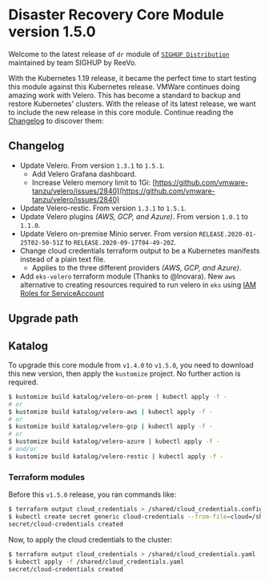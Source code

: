 # Disaster Recovery Core Module version 1.5.0

Welcome to the latest release of `dr` module of [`SIGHUP
Distribution`](https://github.com/sighupio/distribution) maintained by team SIGHUP by ReeVo.

With the Kubernetes 1.19 release, it became the perfect time to start testing this module against this Kubernetes
release. VMWare continues doing amazing work with Velero. This has become a standard to backup and restore
Kubernetes' clusters. With the release of its latest release, we want to include the new release in this core module.
Continue reading the [Changelog](#changelog) to discover them:

## Changelog

- Update Velero. From version `1.3.1` to `1.5.1`.
  - Add Velero Grafana dashboard.
  - Increase Velero memory limit to 1Gi: [https://github.com/vmware-tanzu/velero/issues/2840](https://github.com/vmware-tanzu/velero/issues/2840)
- Update Velero-restic. From version `1.3.1` to `1.5.1`.
- Update Velero plugins *(AWS, GCP, and Azure)*. From version `1.0.1` to `1.1.0`.
- Update Velero on-premise Minio server. From version `RELEASE.2020-01-25T02-50-51Z` to `RELEASE.2020-09-17T04-49-20Z`.
- Change cloud credentials terraform output to be a Kubernetes manifests instead of a plain text file.
  - Applies to the three different providers *(AWS, GCP, and Azure)*.
- Add `eks-velero` terraform module (Thanks to @lnovara). New `aws` alternative to creating resources required to
run velero in `eks` using [IAM Roles for ServiceAccount](https://docs.aws.amazon.com/eks/latest/userguide/iam-roles-for-service-accounts.html)

## Upgrade path

## Katalog

To upgrade this core module from `v1.4.0` to `v1.5.0`, you need to download this new version, then apply the
`kustomize` project. No further action is required.

```bash
$ kustomize build katalog/velero-on-prem | kubectl apply -f -
# or
$ kustomize build katalog/velero-aws | kubectl apply -f -
# or
$ kustomize build katalog/velero-gcp | kubectl apply -f -
# or
$ kustomize build katalog/velero-azure | kubectl apply -f -
# and/or
$ kustomize build katalog/velero-restic | kubectl apply -f -
```

### Terraform modules

Before this `v1.5.0` release, you ran commands like:

```bash
$ terraform output cloud_credentials > /shared/cloud_credentials.config
$ kubectl create secret generic cloud-credentials --from-file=cloud=/shared/cloud_credentials.config --dry-run -o yaml | kubectl apply -f - -n kube-system
secret/cloud-credentials created
```

Now, to apply the cloud credentials to the cluster:

```bash
$ terraform output cloud_credentials > /shared/cloud_credentials.yaml
$ kubectl apply -f /shared/cloud_credentials.yaml
secret/cloud-credentials created
```
